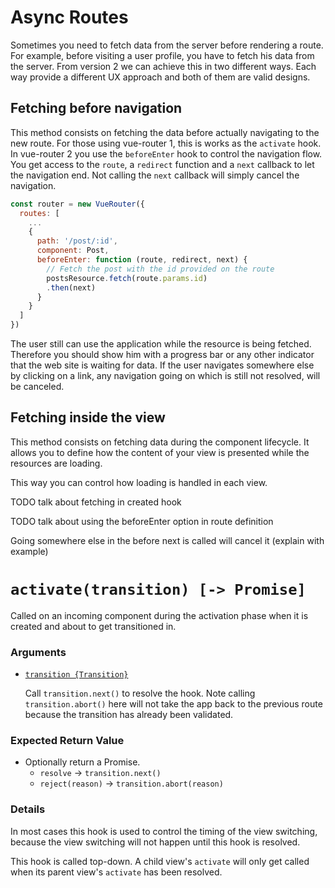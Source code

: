 # Async Routes

Sometimes you need to fetch data from the server before rendering a route. For
example, before visiting a user profile, you have to fetch his data from the
server. From version 2 we can achieve this in two different ways. Each way
provide a different UX approach and both of them are valid designs.


## Fetching before navigation

This method consists on fetching the data before actually navigating to the new
route. For those using vue-router 1, this is works as the `activate` hook. In
vue-router 2 you use the `beforeEnter` hook to control the navigation flow. You
get access to the `route`, a `redirect` function and a `next` callback to let
the navigation end. Not calling the `next` callback will simply cancel the
navigation.

``` js
const router = new VueRouter({
  routes: [
    ...
    {
      path: '/post/:id',
      component: Post,
      beforeEnter: function (route, redirect, next) {
        // Fetch the post with the id provided on the route
        postsResource.fetch(route.params.id)
        .then(next)
      }
    }
  ]
})
```

The user still can use the application while the resource is being fetched.
Therefore you should show him with a progress bar or any other indicator that
the web site is waiting for data. If the user navigates somewhere else by
clicking on a link, any navigation going on which is still not resolved, will be
canceled.

## Fetching inside the view

This method consists on fetching data during the component lifecycle. It allows
you to define how the content of your view is presented while the resources are
loading.


This way you can control how loading is handled in each view.


TODO talk about fetching in created hook

TODO talk about using the beforeEnter option in route definition

Going somewhere else in the before next is called will cancel it (explain with example)


# `activate(transition) [-> Promise]`

Called on an incoming component during the activation phase when it is created and about to get transitioned in.

### Arguments

- [`transition {Transition}`](hooks.md#transition-object)

  Call `transition.next()` to resolve the hook. Note calling `transition.abort()` here will not take the app back to the previous route because the transition has already been validated.

### Expected Return Value

- Optionally return a Promise.
  - `resolve` -> `transition.next()`
  - `reject(reason)` -> `transition.abort(reason)`

### Details

In most cases this hook is used to control the timing of the view switching, because the view switching will not happen until this hook is resolved.

This hook is called top-down. A child view's `activate` will only get called when its parent view's `activate` has been resolved.
